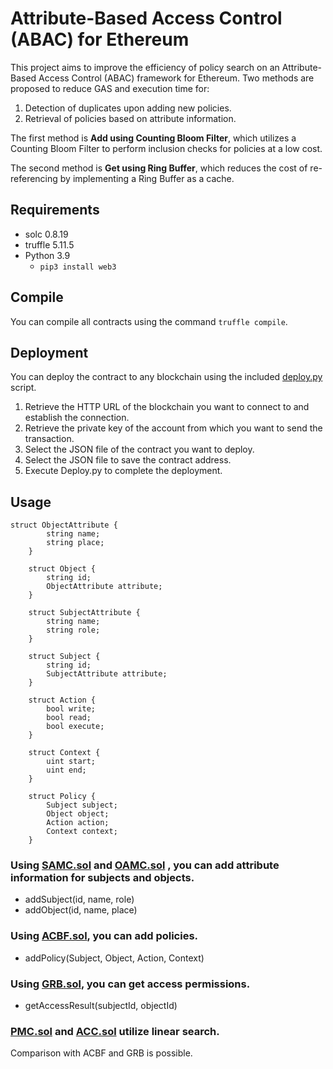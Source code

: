 # Attribute-Based Access Control (ABAC) for Ethereum

<!-- このプロジェクトは，Ethereum上での属性ベースアクセス制御フレームワークに関するポリシー検索効率の改善を目指す．
1. 新規ポリシー追加に伴う重複の判定
2. 属性情報をキーとしたポリシーの取得
の二つに対して，GASと実行時間を削減することを目的とした手法を二つを提案している．
一つ目は，Add using Counting Bloom Filter で，これはCounting Bloom Filterにてポリシーの包含判定を低コストで行っている．
二つ目は，Get using Ring Buffe で，これはRing Buffer をキャッシュとして実装することで，再参照のコストを削減している． -->

This project aims to improve the efficiency of policy search on an Attribute-Based Access Control (ABAC) framework for Ethereum. Two methods are proposed to reduce GAS and execution time for:

1. Detection of duplicates upon adding new policies.
2. Retrieval of policies based on attribute information.

The first method is **Add using Counting Bloom Filter**, which utilizes a Counting Bloom Filter to perform inclusion checks for policies at a low cost.

The second method is **Get using Ring Buffer**, which reduces the cost of re-referencing by implementing a Ring Buffer as a cache.

## Requirements
- solc 0.8.19
- truffle 5.11.5
- Python 3.9
   - `pip3 install web3`

## Compile
You can compile all contracts using the command `truffle compile`.

## Deployment
You can deploy the contract to any blockchain using the included [deploy.py](python/deploy.py) script.
1. Retrieve the HTTP URL of the blockchain you want to connect to and establish the connection.
2. Retrieve the private key of the account from which you want to send the transaction.
3. Select the JSON file of the contract you want to deploy.
4. Select the JSON file to save the contract address.
5. Execute Deploy.py to complete the deployment.

## Usage
```solidity:Difinition
struct ObjectAttribute {
        string name;
        string place;
    }

    struct Object {
        string id;
        ObjectAttribute attribute;
    }

    struct SubjectAttribute {
        string name;
        string role;
    }

    struct Subject {
        string id;
        SubjectAttribute attribute;
    }

    struct Action {
        bool write;
        bool read;
        bool execute;
    }

    struct Context {
        uint start;
        uint end;
    }

    struct Policy {
        Subject subject;
        Object object;
        Action action;
        Context context;
    }
```
### Using [SAMC.sol](contracts%SAMC.sol) and [OAMC.sol](contracts%OAMC.sol) , you can add attribute information for subjects and objects.
- addSubject(id, name, role)
- addObject(id, name, place)
### Using [ACBF.sol](contracts%ACBF.sol), you can add policies.
- addPolicy(Subject, Object, Action, Context)
### Using [GRB.sol](contracts%GRB.sol), you can get access permissions.
- getAccessResult(subjectId, objectId)
### [PMC.sol](contracts%PMC.sol) and [ACC.sol](contracts%ACC.sol) utilize linear search.
Comparison with ACBF and GRB is possible.

